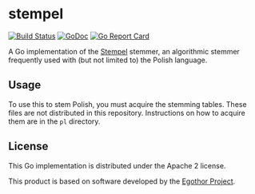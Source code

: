 # stempel

[![Build Status](https://travis-ci.org/blevesearch/stempel.svg?branch=master)](https://travis-ci.org/blevesearch/stempel)
[![GoDoc](https://godoc.org/github.com/blevesearch/stempel?status.svg)](https://godoc.org/github.com/blevesearch/stempel)
[![Go Report Card](https://goreportcard.com/badge/github.com/blevesearch/stempel)](https://goreportcard.com/report/github.com/blevesearch/stempel)

A Go implementation of the [Stempel](http://www.getopt.org/stempel/) stemmer, an algorithmic stemmer frequently used with (but not limited to) the Polish language.

## Usage

To use this to stem Polish, you must acquire the stemming tables.  These files are not distributed in this repository.  Instructions on how to acquire them are in the `pl` directory.

## License

This Go implementation is distributed under the Apache 2 license.

This product is based on software developed by the [Egothor Project](http://egothor.sf.net/).
